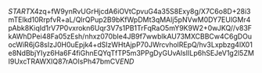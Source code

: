 $START$X4zq+fW9ynRvUGrHjcdA6iOVtCpvuG4a35S8Exy8g/X7C6o8D+28i3mTElkd10RrpfvR+aL/QlrQPup2B9bKfWpDMt3qMAlj5pNVwM0DY7EUlGMr4pAbk8KiqId1rV7P0vxrokn6Uqr3V7s1PB1TrFqRaO5mY9K9W2+0wJKQ//v83FkAWhDPei48Fa05zEsh/nhxz070bIe4JB9f7wwblkAU73MXCBBCw4C6gDOuocWiR6jG8sIzJ0H0uEpjk4+dSIzWHtAjpP70JWrcvholREpQ/hv3Lxpbzg4lX01e8NdBbjYIyz6Ha6F4fiGhnEQYqTfTP5m3PPgDyGUvAlsIILp6hSEJeV1g2l5ZMI9UxcTRAWXIQ87rAOIsPh47bmCV$END$